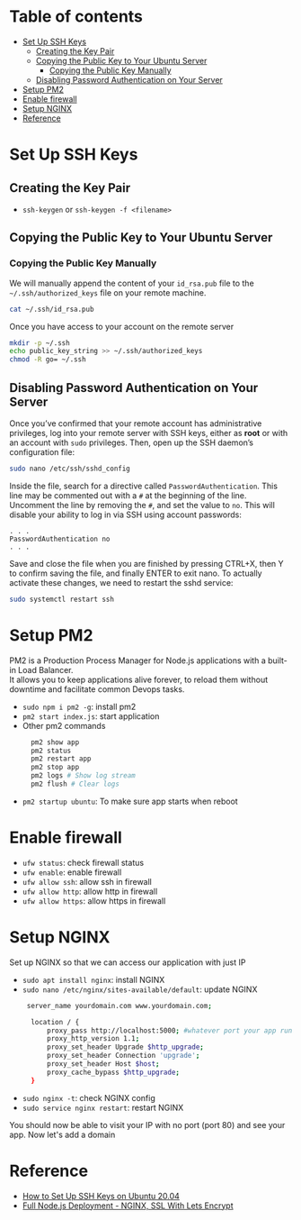 # Table of contents
- [Set Up SSH Keys](#set-up-ssh-keys)
  - [Creating the Key Pair](#creating-the-key-pair)
  - [Copying the Public Key to Your Ubuntu Server](#copying-the-public-key-to-your-ubuntu-server)
    - [Copying the Public Key Manually](#copying-the-public-key-manually)
  - [Disabling Password Authentication on Your Server](#disabling-password-authentication-on-your-server)
- [Setup PM2](#setup-pm2)
- [Enable firewall](#enable-firewall)
- [Setup NGINX](#setup-nginx)
- [Reference](#reference)

# Set Up SSH Keys
## Creating the Key Pair
- `ssh-keygen` or `ssh-keygen -f <filename>`

## Copying the Public Key to Your Ubuntu Server
### Copying the Public Key Manually
We will manually append the content of your `id_rsa.pub` file to the `~/.ssh/authorized_keys` file on your remote machine.
```bash
cat ~/.ssh/id_rsa.pub
```
Once you have access to your account on the remote server
```bash
mkdir -p ~/.ssh
echo public_key_string >> ~/.ssh/authorized_keys
chmod -R go= ~/.ssh
```

## Disabling Password Authentication on Your Server
Once you’ve confirmed that your remote account has administrative privileges, log into your remote server with SSH keys, either as **root** or with an account with `sudo` privileges. Then, open up the SSH daemon’s configuration file:
```bash
sudo nano /etc/ssh/sshd_config
```

Inside the file, search for a directive called `PasswordAuthentication`. This line may be commented out with a `#` at the beginning of the line. Uncomment the line by removing the `#`, and set the value to `no`. This will disable your ability to log in via SSH using account passwords:
```
. . .
PasswordAuthentication no
. . .
```

Save and close the file when you are finished by pressing CTRL+X, then Y to confirm saving the file, and finally ENTER to exit nano. To actually activate these changes, we need to restart the sshd service:
```bash
sudo systemctl restart ssh
```

# Setup PM2
PM2 is a Production Process Manager for Node.js applications with a built-in Load Balancer.  
It allows you to keep applications alive forever, to reload them without downtime and facilitate common Devops tasks.
- `sudo npm i pm2 -g`: install pm2
- `pm2 start index.js`: start application
- Other pm2 commands
  ```bash
    pm2 show app
    pm2 status
    pm2 restart app
    pm2 stop app
    pm2 logs # Show log stream
    pm2 flush # Clear logs
  ```
- `pm2 startup ubuntu`: To make sure app starts when reboot

# Enable firewall
- `ufw status`: check firewall status
- `ufw enable`: enable firewall
- `ufw allow ssh`: allow ssh in firewall
- `ufw allow http`: allow http in firewall
- `ufw allow https`: allow https in firewall

# Setup NGINX
Set up NGINX so that we can access our application with just IP
- `sudo apt install nginx`: install NGINX
- `sudo nano /etc/nginx/sites-available/default`: update NGINX
  ```bash
   server_name yourdomain.com www.yourdomain.com;

    location / {
        proxy_pass http://localhost:5000; #whatever port your app runs on
        proxy_http_version 1.1;
        proxy_set_header Upgrade $http_upgrade;
        proxy_set_header Connection 'upgrade';
        proxy_set_header Host $host;
        proxy_cache_bypass $http_upgrade;
    }
  ```
- `sudo nginx -t`: check NGINX config
- `sudo service nginx restart`: restart NGINX

You should now be able to visit your IP with no port (port 80) and see your app. Now let's add a domain

# Reference
- [How to Set Up SSH Keys on Ubuntu 20.04](https://www.digitalocean.com/community/tutorials/how-to-set-up-ssh-keys-on-ubuntu-20-04)
- [Full Node.js Deployment - NGINX, SSL With Lets Encrypt](https://www.youtube.com/watch?v=oykl1Ih9pMg)